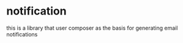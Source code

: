 # notification
this is a library that user composer as the basis for generating email notifications
